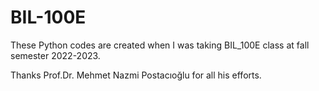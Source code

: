 # BIL-100E

These Python codes are created when I was taking BIL_100E class at fall semester 2022-2023.

Thanks Prof.Dr. Mehmet Nazmi Postacıoğlu for all his efforts.
